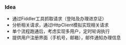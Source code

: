 ### Idea
* 通过Fiddler工具抓取请求（登陆及办理进京证）
* 分析相关请求，通过HttpClient模拟实现相关请求
* 单个流程跑通后，考虑实现多用户，定时轮询执行
* 提供用户注册界面（手机号，邮箱），邮件通知办理信息